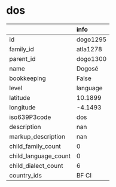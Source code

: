 # dos
|                      | info     |
|:---------------------|:---------|
| id                   | dogo1295 |
| family_id            | atla1278 |
| parent_id            | dogo1300 |
| name                 | Dogosé   |
| bookkeeping          | False    |
| level                | language |
| latitude             | 10.1899  |
| longitude            | -4.1493  |
| iso639P3code         | dos      |
| description          | nan      |
| markup_description   | nan      |
| child_family_count   | 0        |
| child_language_count | 0        |
| child_dialect_count  | 6        |
| country_ids          | BF CI    |